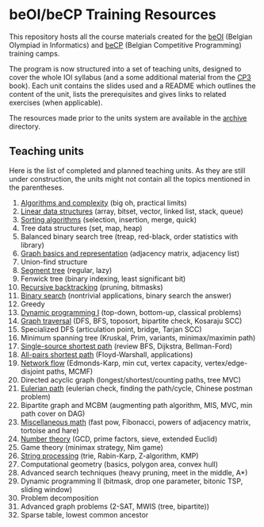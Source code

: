 # beOI/beCP Training Resources
This repository hosts all the course materials created for the [beOI](http://beoi.be-oi.be/) (Belgian Olympiad in Informatics) and [beCP](http://becp.be-oi.be/) (Belgian Competitive Programming) training camps.

The program is now structured into a set of teaching units, designed to cover the whole IOI syllabus (and a some additional material from the [CP3](http://cpbook.net/) book). Each unit contains the slides used and a README which outlines the content of the unit, lists the prerequisites and gives links to related exercises (when applicable).

The resources made prior to the units system are available in the [archive](archive) directory.

## Teaching units
Here is the list of completed and planned teaching units. As they are still under construction, the units might not contain all the topics mentioned in the parentheses.

1. [Algorithms and complexity](01-complexity) (big oh, practical limits)
2. [Linear data structures](02-linear-struct) (array, bitset, vector, linked list, stack, queue)
3. [Sorting algorithms](03-sorting) (selection, insertion, merge, quick)
4. Tree data structures (set, map, heap)
5. Balanced binary search tree (treap, red-black, order statistics with library)
6. [Graph basics and representation](06-graph-basics) (adjacency matrix, adjacency list)
7. Union-find structure
8. [Segment tree](08-segment-tree) (regular, lazy)
9. Fenwick tree (binary indexing, least significant bit)
10. [Recursive backtracking](10-recursive-backtracking) (pruning, bitmasks)
11. [Binary search](11-binary-search) (nontrivial applications, binary search the answer)
12. Greedy
13. [Dynamic programming I](13-dynamic-programming-i) (top-down, bottom-up, classical problems)
14. [Graph traversal](14-traversal) (DFS, BFS, toposort, bipartite check, Kosaraju SCC)
15. Specialized DFS (articulation point, bridge, Tarjan SCC)
16. Minimum spanning tree (Kruskal, Prim, variants, minimax/maximin path)
17. [Single-source shortest path](17-single-source-shortest-path) (review BFS, Dijkstra, Bellman-Ford)
18. [All-pairs shortest path](18-all-pairs-shortest-path) (Floyd-Warshall, applications)
19. [Network flow](19-network-flow) (Edmonds-Karp, min cut, vertex capacity, vertex/edge-disjoint paths, MCMF)
20. Directed acyclic graph (longest/shortest/counting paths, tree MVC)
21. [Eulerian path](21-eulerian) (eulerian check, finding the path/cycle, Chinese postman problem)
22. Bipartite graph and MCBM (augmenting path algorithm, MIS, MVC, min path cover on DAG)
23. [Miscellaneous math](23-misc-math) (fast pow, Fibonacci, powers of adjacency matrix, tortoise and hare)
24. [Number theory](24-number-theory) (GCD, prime factors, sieve, extended Euclid)
25. Game theory (minimax strategy, Nim game)
26. [String processing](26-string-processing) (trie, Rabin-Karp, Z-algorithm, KMP)
27. Computational geometry (basics, polygon area, convex hull)
28. Advanced search techniques (heavy pruning, meet in the middle, A*)
29. Dynamic programming II (bitmask, drop one parameter, bitonic TSP, sliding window)
30. Problem decomposition
31. Advanced graph problems (2-SAT, MWIS (tree, bipartite))
32. Sparse table, lowest common ancestor
